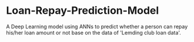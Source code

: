 # Loan-Repay-Prediction-Model

A Deep Learning model using ANNs to predict whether a person can repay his/her loan amount or not base on the data of 'Lemding club loan data'.
